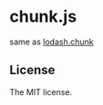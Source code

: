 # chunk.js

same as [lodash.chunk](https://www.npmjs.com/package/lodash.chunk)

## License

The MIT license.
